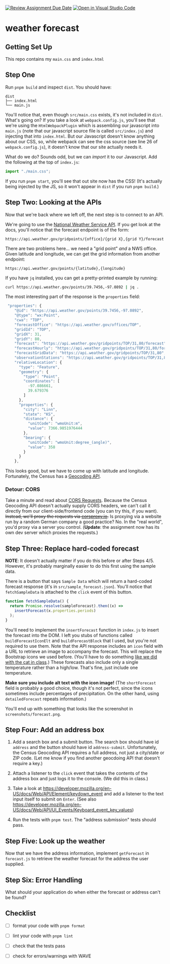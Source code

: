 [![Review Assignment Due Date](https://classroom.github.com/assets/deadline-readme-button-8d59dc4de5201274e310e4c54b9627a8934c3b88527886e3b421487c677d23eb.svg)](https://classroom.github.com/a/RSFeoZ2a)
[![Open in Visual Studio Code](https://classroom.github.com/assets/open-in-vscode-c66648af7eb3fe8bc4f294546bfd86ef473780cde1dea487d3c4ff354943c9ae.svg)](https://classroom.github.com/online_ide?assignment_repo_id=10423002&assignment_repo_type=AssignmentRepo)
# weather forecast 

## Getting Set Up

This repo contains my `main.css` and `index.html` 

## Step One

Run `pnpm build` and inspect `dist`. You should have:

```
dist
├── index.html
└── main.js
```

You'll notice that, even though `src/main.css` exists, it's not included in `dist`.
What's going on? If you take a look at `webpack.config.js`, you'll see that we're
using the `HtmlWebpackPlugin` which is assembling our javascript into `main.js`
(note that our javascript source file is called `src/index.js`) and injecting that into `index.html`. But our Javascript doesn't know anything about our CSS, so, while
webpack can see the css source (see line 26 of `webpack.config.js`), it doesn't know
that our site actually needs it.

What do we do? Sounds odd, but we can _import_ it to our Javascript. Add the following at the top of `index.js`:

```js
import "./main.css";
```

If you run `pnpm start`, you'll see that out site now has the CSS! (It's actually being
injected by the JS, so it won't appear in `dist` if you run `pnpm build`.)

## Step Two: Looking at the APIs

Now that we're back where we left off, the next step is to connect to an API.

We're going to use the [National Weather Service API](https://www.weather.gov/documentation/services-web-api). If you get look at the docs, you'll notice that
the forecast endpoint is of the form:

```
https://api.weather.gov/gridpoints/{office}/{grid X},{grid Y}/forecast
```

There are two problems here... we need a "grid point" _and_ a NWS office. Given
latitude and longitude, we can get the grid information from another endpoint:

```
https://api.weather.gov/points/{latitude},{longitude}
```

If you have `jq` installed, you can get a pretty-printed example by running:

```bash
curl https://api.weather.gov/points/39.7456,-97.0892 | jq .
```

The most interesting part of the response is the `properties` field:

```js
 "properties": {
    "@id": "https://api.weather.gov/points/39.7456,-97.0892",
    "@type": "wx:Point",
    "cwa": "TOP",
    "forecastOffice": "https://api.weather.gov/offices/TOP",
    "gridId": "TOP",
    "gridX": 31,
    "gridY": 80,
    "forecast": "https://api.weather.gov/gridpoints/TOP/31,80/forecast",
    "forecastHourly": "https://api.weather.gov/gridpoints/TOP/31,80/forecast/hourly",
    "forecastGridData": "https://api.weather.gov/gridpoints/TOP/31,80",
    "observationStations": "https://api.weather.gov/gridpoints/TOP/31,80/stations",
    "relativeLocation": {
      "type": "Feature",
      "geometry": {
        "type": "Point",
        "coordinates": [
          -97.086661,
          39.679376
        ]
      },
      "properties": {
        "city": "Linn",
        "state": "KS",
        "distance": {
          "unitCode": "wmoUnit:m",
          "value": 7366.9851976444
        },
        "bearing": {
          "unitCode": "wmoUnit:degree_(angle)",
          "value": 358
        }
      }
    },
```

This looks good, but we have to come up with latitude and longitude. Fortunately,
the Census has a [Geocoding API](https://geocoding.geo.census.gov/geocoder/Geocoding_Services_API.html).

### Detour: CORS

Take a minute and read about [CORS Requests](https://developer.mozilla.org/en-US/docs/Web/HTTP/CORS). Because the Census Geocoding API doesn't actually supply CORS headers,
we can't call it directly from our client-side/frontend code (you can try this, if you want). ~~Instead, we'll proxy the requests via [corsproxy.io](https://corsproxy.io/).~~ Is proxying via a website run by a random German company a good practice? No. In the "real world", you'd proxy via a server you control. (**Update**: the assignment now has its own dev server which proxies the requests.)

## Step Three: Replace hard-coded forecast

**NOTE**: It doesn't actually matter if you do this before or after Steps 4/5. However, it's probably marginally easier to do this first using the sample data.

There is a button that says `Sample Data` which will return a hard-coded forecast response (it's in `src/sample_forecast.json`). You'll notice that `fetchSampleData` is attached to the `click` event of this button.

```js
function fetchSampleData() {
  return Promise.resolve(sampleForecast).then((x) =>
    insertForecast(x.properties.periods)
  );
}
```

You'll need to implement the `insertForecast` function in `index.js` to insert the forecast into the DOM. I left you stubs of functions called `buildForecastIconElt` and `buildForecastBlock` that I used,
but you're not required to use them. Note that the API response includes an `icon` field with a URL to retrieve an image to accompany the forecast. This will replace the Bootstrap icons we used before. (You'll have to do something [like we did with the cat in class](https://github.com/csc473-spring23/js-exercise/blob/main/src/index.js#L19).) These forecasts also include only a single temperature rather than a high/low. That's fine, just include one temperature.

**Make sure you include alt text with the icon image!** (The `shortForecast` field is probably a good choice, though it's not perfect, since the icons sometimes include percentages of precipitation. On the other hand, using `detailedForecast` repeats information.)

You'll end up with something that looks like the screenshot in `screenshots/forecast.png`.

## Step Four: Add an address box

1. Add a search box and a submit button. The search box should have id `address` and the button should have id `address-submit`.
   Unfortunately, the Census Geocoding API requires a full address,
   not just a city/state or ZIP code. (Let me know if you find another geocdoing API that doesn't require a key.)
2. Attach a listener to the `click` event that takes the contents of the address box and just logs it to the console. (We did this in class.)

3. Take a look at https://developer.mozilla.org/en-US/docs/Web/API/Element/keydown_event and add a listener to the text input itself to submit on `Enter`. (See also https://developer.mozilla.org/en-US/docs/Web/API/UI_Events/Keyboard_event_key_values)

4. Run the tests with `pnpm test`. The "address submission" tests should pass.

## Step Five: Look up the weather

Now that we have the address information, implement `getForecast` in `forecast.js` to retrieve the weather forecast for the address the user supplied.

## Step Six: Error Handling

What should your application do when either the forecast or address can't be found?

## Checklist

- [ ] format your code with `pnpm format`
- [ ] lint your code with `pnpm lint`
- [ ] check that the tests pass
- [ ] check for errors/warnings with WAVE

